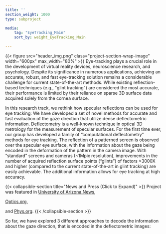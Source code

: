 ```yaml
---
title: ''
section_weight: 1000
type: subproject

media:
    tag: "EyeTracking_Main"
    sort_by: weight_EyeTracking_Main

---
```

{{< figure src="header_img.png" class="project-section-wrap-image" width="600px" max_width="80%" >}}
Eye-tracking plays a crucial role in the development of virtual reality devices, neuroscience research, and psychology. Despite its significance in numerous applications, achieving an accurate, robust, and fast eye-tracking solution remains a considerable challenge for current state-of-the-art methods. While existing reflection-based techniques (e.g., "glint tracking") are considered the most accurate, their performance is limited by their reliance on sparse 3D surface data acquired solely from the cornea surface. 

In this research track, we rethink how specular reflections can be used for eye tracking: We have developed a set of novel methods for accurate and fast evaluation of the gaze direction that utilize dense deflectometric information. Deflectometry is a well-known technique in optical 3D metrology for the measurement of specular surfaces. For the first time ever, our group has developed a family of “computational deflectometry” methods for eye tracking.  The reflection of a patterned screen is observed over the specular eye surface, with the information about the gaze being encoded in the deformation of the pattern in the camera image. With “standard” screens and cameras (~1Mpix resolution), improvements in the number of acquired reflection surface points (“glints”) of factors >3000X and higher (compared to the current state-of-the-art in glint tracking) are easily achievable. The additional information allows for eye tracking at high accuracy. 

{{< collapsible-section title="News and Press (Click to Expand)" >}}
Project was featured in [University of Arizona News](https://news.arizona.edu/news/new-3d-technology-paves-way-next-generation-eye-tracking),

[Optics.org](https://optics.org/news/16/4/5),

and [Phys.org](https://phys.org/news/2025-03-superhuman-vision-powerful-3d-imaging.html).
{{< /collapsible-section >}}

So far, we have explored 3 different approaches to decode the information about the gaze direction, that is encoded in the deflectometric images: 